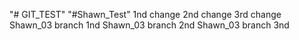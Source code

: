 "# GIT_TEST" 
"#Shawn_Test"
1nd change
2nd change
3rd change
Shawn_03 branch 1nd
Shawn_03 branch 2nd
Shawn_03 branch 3nd